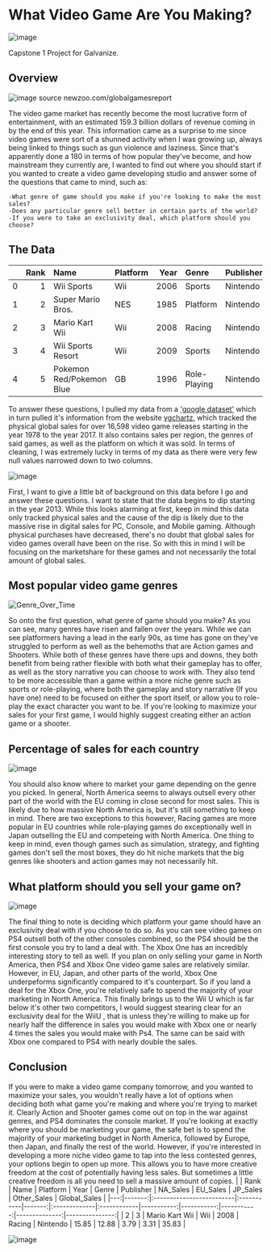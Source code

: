 # What Video Game Are You Making?
![image](images/videogames.jpg)

Capstone 1 Project for Galvanize.

## Overview

![image](images/revenue.jpg) source newzoo.com/globalgamesreport

The video game market has recently become the most lucrative form of entertainment, with an estimated 159.3 billion dollars 
of revenue coming in by the end of this year. This information came as a surprise to me since video games were sort of a shunned activity when I was growing up, always being linked to things such as gun violence and laziness. Since that's apparently done a 180 in terms of how popular they've become, and how mainstream they currently are, I wanted to find out where you should start if you wanted to create a video game developing studio and answer some of the questions that came to mind, such as:
    
    -What genre of game should you make if you're looking to make the most sales?
    -Does any particular genre sell better in certain parts of the world?
    -If you were to take an exclusivity deal, which platform should you choose?



## The Data

|    |   Rank | Name                     | Platform   |   Year | Genre        | Publisher   |   NA_Sales |   EU_Sales |   JP_Sales |   Other_Sales |   Global_Sales |
|---:|-------:|:-------------------------|:-----------|-------:|:-------------|:------------|-----------:|-----------:|-----------:|--------------:|---------------:|
|  0 |      1 | Wii Sports               | Wii        |   2006 | Sports       | Nintendo    |      41.49 |      29.02 |       3.77 |          8.46 |          82.74 |
|  1 |      2 | Super Mario Bros.        | NES        |   1985 | Platform     | Nintendo    |      29.08 |       3.58 |       6.81 |          0.77 |          40.24 |
|  2 |      3 | Mario Kart Wii           | Wii        |   2008 | Racing       | Nintendo    |      15.85 |      12.88 |       3.79 |          3.31 |          35.83 |
|  3 |      4 | Wii Sports Resort        | Wii        |   2009 | Sports       | Nintendo    |      15.75 |      11.01 |       3.28 |          2.96 |          33    |
|  4 |      5 | Pokemon Red/Pokemon Blue | GB         |   1996 | Role-Playing | Nintendo    |      11.27 |       8.89 |      10.22 |          1    |          31.38 |

To answer these questions, I pulled my data from a ['google dataset'](https://data.world/julienf/video-games-global-sales-in-volume-1983-2017/workspace/file?filename=vgsalesGlobale.csv)  which in turn pulled it's information from the website [vgchartz](https://www.vgchartz.com), which tracked the physical global sales for over 16,598 video game releases starting in the year 1978 to the year 2017. It also contains sales per region, the genres of said games, as well as the platform on which it was sold. In terms of cleaning, I was extremely lucky  in terms of my data as there were very few null values narrowed down to two columns. 

![image](images/bar_over_time.png)

First, I want to give a little bit of background on this data before I go and answer these questions. I want to state that the data begins to dip starting in the year 2013. While this looks alarming at first, keep in mind this data only tracked physical sales and the cause of the dip is likely due to the massive rise in digital sales for PC, Console, and Mobile gaming. Although physical purchases have decreased, there's no doubt that global sales for video games overall have been on the rise. So with this in mind I will be focusing on the marketshare for these games and not necessarily the total amount of global sales.

## Most popular video game genres
![Genre_Over_Time](images/gen_over_time.png)

So onto the first question, what genre of game should you make? As you can see, many genres have risen and fallen over the years. While we can see platformers having a lead in the early 90s, as time has gone on they've struggled to perform as well as the behemoths that are Action games and Shooters. While both of these genres have there ups and downs, they both benefit from being rather flexible with both what their gameplay has to offer, as well as the story narrative you can choose to work with. They also tend to be more accessible than a game within a more niche genre such as sports or role-playing, where both the gameplay and story narrative (If you have one) need to be focused on either the sport itself, or allow you to role-play the exact character you want to be. If you're looking to maximize your sales for your first game, I would highly suggest creating either an action game or a shooter.


## Percentage of sales for each country
![image](images/genre.png)

You should also know where to market your game depending on the genre you picked. In general, North America seems to always outsell every other part of the world with the EU coming in close second for most sales. This is likely due to how massive North America is, but it's still something to keep in mind. There are two exceptions to this however, Racing games are more popular in EU countries while role-playing games do exceptionally well in Japan outselling the EU and competeing with North America. One thing to keep in mind, even though games such as simulation, strategy, and fighting games don't sell the most boxes, they do hit niche markets that the big genres like shooters and action games may not necessarily hit.

## What platform should you sell your game on?
![image](images/platforms.png)

The final thing to note is deciding which platform your game should have an exclusivity deal with if you choose to do so. As you can see video games on PS4 outsell both of the other consoles combined, so the PS4 should be the first console you try to land a deal with. The Xbox One has an incredibly interesting story to tell as well. If you plan on only selling your game in North America, then PS4 and Xbox One video game sales are relatively similar. However, in EU, Japan, and other parts of the world, Xbox One underpeforms significantly compared to it's counterpart. So if you land a deal for the Xbox One, you're relatively safe to spend the majority of your marketing in North America. This finally brings us to the Wii U which is far below it's other two competitors, I would suggest stearing clear for an exclusivity deal for the WiiU , that is unless they're willing to make up for nearly half the difference in sales you would make with Xbox one or nearly 4 times the sales you would make with Ps4. The same can be said with Xbox one compared to PS4 with nearly double the sales.

## Conclusion
If you were to make a video game company tomorrow, and you wanted to maximize your sales, you wouldn't really have a lot of options when deciding both what game you're making and where you're trying to market it. Clearly Action and Shooter games come out on top in the war against genres, and PS4 dominates the console market. If you're looking at exactly where you should be marketing your game, the safe bet is to spend the majority of your marketing budget in North America, followed by Europe, then Japan, and finally the rest of the world. However, if you're interested in developing a more niche video game to tap into the less contested genres, your options begin to open up more. This allows you to have more creative freedom at the cost of potentially having less sales. But sometimes a little creative freedom is all you need to sell a massive amount of copies.
|    |   Rank | Name                     | Platform   |   Year | Genre        | Publisher   |   NA_Sales |   EU_Sales |   JP_Sales |   Other_Sales |   Global_Sales |
|---:|-------:|:-------------------------|:-----------|-------:|:-------------|:------------|-----------:|-----------:|-----------:|--------------:|---------------:|
|  2 |      3 | Mario Kart Wii           | Wii        |   2008 | Racing       | Nintendo    |      15.85 |      12.88 |       3.79 |          3.31 |          35.83 |

![image](images/mario.jpg)